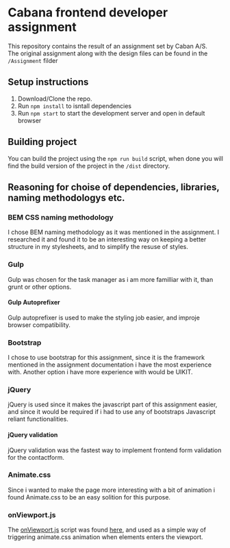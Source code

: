 # Cabana frontend developer assignment
This repository contains the result of an assignment set by Caban A/S.  
The original assignment along with the design files can be found in the `/Assignment` filder 

## Setup instructions

1. Download/Clone the repo. 
2. Run `npm install` to isntall dependencies
3. Run `npm start` to start the development server and open in default browser

## Building project

You can build the project using the `npm run build` script, when done you will find the build version of the project in the `/dist` directory.

## Reasoning for choise of dependencies, libraries, naming methodologys etc.  

### BEM CSS naming methodology

I chose BEM naming methodology as it was mentioned in the assignment. I researched it and found it to be an interesting way on keeping a better structure in my stylesheets, and to simplify the resuse of styles. 

### Gulp

Gulp was chosen for the task manager as i am more familliar with it, than grunt or other options. 

#### Gulp Autoprefixer

Gulp autoprefixer is used to make the styling job easier, and improje browser compatibility.

### Bootstrap

I chose to use bootstrap for this assignment, since it is the framework mentioned in the assignment documentation i have the most experience with. Another option i have more experience with would be UIKIT.


### jQuery

jQuery is used since it makes the javascript part of this assignment easier, and since it would be required if i had to use any of bootstraps Javascript reliant functionalities. 

#### jQuery validation

jQuery validation was the fastest way to implement frontend form validation for the contactform. 

### Animate.css

Since i wanted to make the page more interesting with a bit of animation i found Animate.css to be an easy solition for this purpose.

### onViewport.js

The [onViewport.js](https://github.com/Habberlabber/Cabana-Assignment/blob/master/src/scripts/vendor/onViewport.js) script was found [here](https://gist.github.com/eltonmesquita/bd803a21f27b12a58df1), and used as a simple way of triggering animate.css animation when elements enters the viewport.
